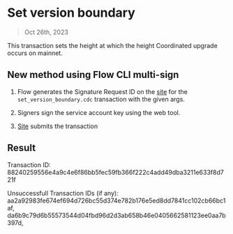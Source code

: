 # Set version boundary
> Oct 26th, 2023


This transaction sets the height at which the height Coordinated upgrade occurs on mainnet.

## New method using Flow CLI multi-sign

1. Flow generates the Signature Request ID on the [site](https://flow-multisig-git-service-account-onflow.vercel.app/mainnet) for the `set_version_boundary.cdc` transaction with the given args.

2. Signers sign the service account key using the web tool.

3. [Site](https://flow-multisig-git-service-account-onflow.vercel.app/mainnet) submits the transaction

## Result

Transaction ID: 88240259556e4a9c4e6f86bb5fec59fb366f222c4add49dba3211e633f8d721f

Unsuccessfull Transaction IDs  (if any): aa2a92983fe674ef694d726bc55d374e782b176e5ed8dd7841cc102cb66bc1af, da6b9c79d6b55573544d04fbd96d2d3ab658b46e0405662581123ee0aa7b397d, 